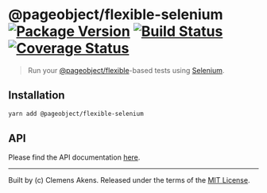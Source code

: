 # @pageobject/flexible-selenium [![Package Version][badge-npm-image]][badge-npm-link] [![Build Status][badge-travis-image]][badge-travis-link] [![Coverage Status][badge-coveralls-image]][badge-coveralls-link]

> Run your [@pageobject/flexible][internal-readme-flexible]-based tests using [Selenium][external-selenium].

## Installation

```sh
yarn add @pageobject/flexible-selenium
```

## API

Please find the API documentation [here][internal-api-flexible-selenium].

---

Built by (c) Clemens Akens. Released under the terms of the [MIT License][internal-license].

[badge-coveralls-image]: https://coveralls.io/repos/github/clebert/pageobject/badge.svg?branch=master
[badge-coveralls-link]: https://coveralls.io/github/clebert/pageobject?branch=master
[badge-npm-image]: https://img.shields.io/npm/v/@pageobject/flexible-selenium.svg
[badge-npm-link]: https://yarnpkg.com/en/package/@pageobject/flexible-selenium
[badge-travis-image]: https://travis-ci.org/clebert/pageobject.svg?branch=master
[badge-travis-link]: https://travis-ci.org/clebert/pageobject
[internal-api-flexible-selenium]: https://pageobject.js.org/api/flexible-selenium/
[internal-license]: https://github.com/clebert/pageobject/blob/master/LICENSE
[internal-readme-flexible]: https://github.com/clebert/pageobject/tree/master/@pageobject/flexible/README.md
[external-selenium]: http://seleniumhq.github.io/selenium/docs/api/javascript/index.html

